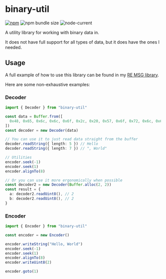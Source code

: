 # binary-util

[![npm](https://img.shields.io/npm/v/binary-util)](https://www.npmjs.com/package/binary-util)
![npm bundle size](https://deno.bundlejs.com/?q=binary-util&badge)
![node-current](https://img.shields.io/node/v/binary-util)

A utility library for working with binary data in.

It does not have full support for all types of data, but it does have the ones I needed.

## Usage

A full example of how to use this library can be found in my [RE MSG library]().

Here are some non-exhaustive examples:

### Decoder

```typescript
import { Decoder } from "binary-util"

const data = Buffer.from([
  0x48, 0x65, 0x6c, 0x6c, 0x6f, 0x2c, 0x20, 0x57, 0x6f, 0x72, 0x6c, 0x64, 0x21,
])
const decoder = new Decoder(data)

// You can use it to just read data straight from the buffer
decoder.readString({ length: 5 }) // Hello
decoder.readString({ length: 7 }) // ", World"

// Utilities
encoder.seek(-1)
encoder.seek(1)
encoder.alignTo(8)

// Or you can use it more ergonomically when possible
const decoder2 = new Decoder(Buffer.alloc(2, 2))
const result = {
  a: decoder2.readUint8(), // 2
  b: decoder2.readUint8(), // 2
}
```

### Encoder

```typescript
import { Encoder } from "binary-util"

const encoder = new Encoder()

encoder.writeString("Hello, World")
encoder.seek(-1)
encoder.seek(1)
encoder.alignTo(8)
encoder.writeUint8(2)

encoder.goto(1)
```
